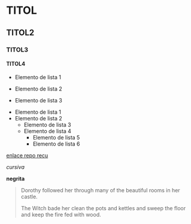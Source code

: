 # TITOL


## TITOL2


### TITOL3


#### TITOL4



- Elemento de lista 1
* Elemento de lista 2
+ Elemento de lista 3




- Elemento de lista 1
- Elemento de lista 2
    - Elemento de lista 3
    - Elemento de lista 4
        - Elemento de lista 5
        - Elemento de lista 6



[enlace repo recu](https://github.com/btorrent21/m5git-Recuperacio.git)



*cursiva*


**negrita**


> Dorothy followed her through many of the beautiful rooms in her castle.
>
> The Witch bade her clean the pots and kettles and sweep the floor and keep the fire fed with wood.